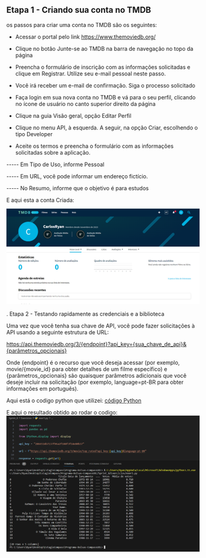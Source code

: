 
## Etapa 1 -  Criando sua conta no TMDB

os passos para criar uma conta no TMDB são os seguintes:

- Acessar o portal pelo link https://www.themoviedb.org/

- Clique no botão Junte-se ao TMDB na barra de navegação no topo da página

- Preencha o formulário de inscrição com as informações solicitadas e clique em Registrar. Utilize seu e-mail pessoal neste passo.

-  Você irá receber um e-mail de confirmação. Siga o processo solicitado

- Faça login em sua nova conta no TMDB e vá para o seu perfil, clicando no ícone de usuário no canto superior direito da página

- Clique na guia  Visão geral, opção Editar Perfil

- Clique no menu API, à esquerda. A seguir, na opção Criar, escolhendo o tipo Developer

- Aceite os termos e preencha o formulário com as informações solicitadas sobre a aplicação.

----- Em Tipo de Uso, informe Pessoal

----- Em URL, você pode informar um endereço fictício.

----- No Resumo, informe que o objetivo é para estudos

E aqui esta a conta Criada:

<img src="https://github.com/CarlosRyan07/Programa-Bolsas-CompassUOL/blob/main/Sprint_8/Exercicios/Evidencias/Conta_Criada_TMDB.png" width=600>

.
Etapa 2 - Testando rapidamente as credenciais e a biblioteca


Uma vez que você tenha sua chave de API, você pode fazer solicitações à API usando a seguinte estrutura de URL:

https://api.themoviedb.org/3/{endpoint}?api_key={sua_chave_de_api}&{parâmetros_opcionais}



Onde {endpoint} é o recurso que você deseja acessar (por exemplo, movie/{movie_id} para obter detalhes de um filme específico) e {parâmetros_opcionais} são quaisquer parâmetros adicionais que você deseje incluir na solicitação (por exemplo, language=pt-BR para obter informações em português).





Aqui está o codigo python que utilizei: [código Python](https://github.com/CarlosRyan07/Programa-Bolsas-CompassUOL/blob/cebfe2ad81fba39d94d03b977a9f3fd342b9f840/Sprint_8/Exercicios/exer1.py)


E aqui o resultado obtido ao rodar o codigo:
<img src="https://github.com/CarlosRyan07/Programa-Bolsas-CompassUOL/blob/main/Sprint_8/Exercicios/Evidencias/Resultado_Codigo.png" width=600>